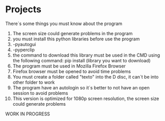 # Projects
There´s some things you must know about the program
1. The screen size could generate problems in the program
2. you must install this python libraries before use the program
3. -pyautogui
4. -pyperclip
5. the command to download this library must be used in the CMD using the following command: pip install (library you want to download)
6. The program must be used in Mozilla Firefox Browser
7. Firefox browser must be opened to avoid time problems 
8. You must create a folder called "texto" into the D disc, it can´t be into other folder to work 
9. The program have an autologin so it´s better to not have an open session to avoid problems
10. This version is optimized for 1080p screen resolution, the screen size could generate problems

WORK IN PROGRESS 
